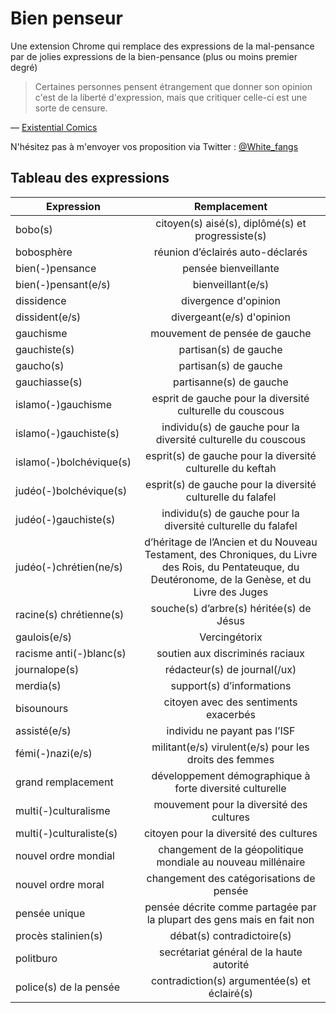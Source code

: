 Bien penseur
=============

Une extension Chrome qui remplace des expressions de la mal-pensance par de jolies expressions de la bien-pensance (plus ou moins premier degré)

> Certaines personnes pensent étrangement que donner son opinion c'est de la liberté d'expression, mais que critiquer celle-ci est une sorte de censure.

— [Existential Comics](https://twitter.com/existentialcoms/status/801160640266051584)

N'hésitez pas à m'envoyer vos proposition via Twitter : [@White_fangs](https://twitter.com/White_fangs)

Tableau des expressions
------------------

| Expression    | Remplacement  | 
| ------------- |:-------------:|
| bobo(s) | citoyen(s) aisé(s), diplômé(s) et progressiste(s) |
| bobosphère | réunion d’éclairés auto-déclarés |
| bien(-)pensance | pensée bienveillante |
| bien(-)pensant(e/s) | bienveillant(e/s) |
| dissidence | divergence d'opinion |
| dissident(e/s) | divergeant(e/s) d'opinion |
| gauchisme | mouvement de pensée de gauche |
| gauchiste(s) | partisan(s) de gauche |
| gaucho(s) | partisan(s) de gauche |
| gauchiasse(s) | partisanne(s) de gauche |
| islamo(-)gauchisme | esprit de gauche pour la diversité culturelle du couscous |
| islamo(-)gauchiste(s) | individu(s) de gauche pour la diversité culturelle du couscous |
| islamo(-)bolchévique(s) | esprit(s) de gauche pour la diversité culturelle du keftah |
| judéo(-)bolchévique(s) | esprit(s) de gauche pour la diversité culturelle du falafel |
| judéo(-)gauchiste(s) | individu(s) de gauche pour la diversité culturelle du falafel |
| judéo(-)chrétien(ne/s) | d’héritage de l’Ancien et du Nouveau Testament, des Chroniques, du Livre des Rois, du Pentateuque, du Deutéronome, de la Genèse, et du Livre des Juges |
| racine(s) chrétienne(s) | souche(s) d’arbre(s) héritée(s) de Jésus |
| gaulois(e/s) | Vercingétorix |
| racisme anti(-)blanc(s) | soutien aux discriminés raciaux |
| journalope(s) | rédacteur(s) de journal(/ux) |
| merdia(s) | support(s) d’informations |
| bisounours | citoyen avec des sentiments exacerbés |
| assisté(e/s) | individu ne payant pas l’ISF |
| fémi(-)nazi(e/s) | militant(e/s) virulent(e/s) pour les droits des femmes |
| grand remplacement | développement démographique à forte diversité culturelle |
| multi(-)culturalisme | mouvement pour la diversité des cultures |
| multi(-)culturaliste(s) | citoyen pour la diversité des cultures |
| nouvel ordre mondial | changement de la géopolitique mondiale au nouveau millénaire |
| nouvel ordre moral | changement des catégorisations de pensée |
| pensée unique | pensée décrite comme partagée par la plupart des gens mais en fait non |
| procès stalinien(s) | débat(s) contradictoire(s) |
| politburo | secrétariat général de la haute autorité |
| police(s) de la pensée | contradiction(s) argumentée(s) et éclairé(s) |
